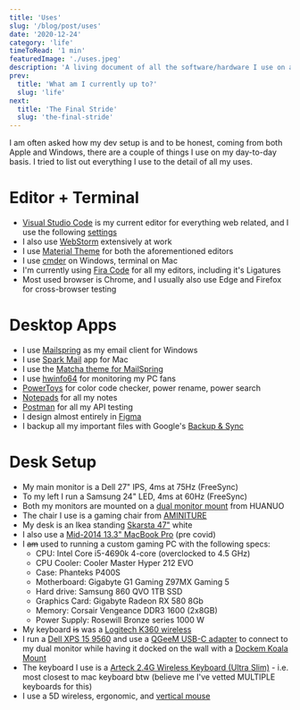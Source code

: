 ```yaml
---
title: 'Uses'
slug: '/blog/post/uses'
date: '2020-12-24'
category: 'life'
timeToRead: '1 min'
featuredImage: './uses.jpeg'
description: 'A living document of all the software/hardware I use on a daily basis for curious devs out there'
prev:
  title: 'What am I currently up to?'
  slug: 'life'
next:
  title: 'The Final Stride'
  slug: 'the-final-stride'
---
```


I am often asked how my dev setup is and to be honest, coming from both Apple and Windows, there are a couple of things I use on my day-to-day basis. I tried to list out everything I use to the detail of all my uses.

# Editor + Terminal

- [Visual Studio Code](https://code.visualstudio.com/) is my current editor for everything web related, and I use the following [settings](https://res.cloudinary.com/nayemalam/raw/upload/v1625242363/VSCode/settings.json)
- I also use [WebStorm](https://www.jetbrains.com/webstorm/) extensively at work
- I use [Material Theme](https://marketplace.visualstudio.com/items?itemName=Equinusocio.vsc-material-theme) for both the aforementioned editors
- I use [cmder](https://cmder.net/) on Windows, terminal on Mac
- I'm currently using [Fira Code](https://github.com/tonsky/FiraCode) for all my editors, including it's Ligatures
- Most used browser is Chrome, and I usually also use Edge and Firefox for cross-browser testing

# Desktop Apps

- I use [Mailspring](https://getmailspring.com/) as my email client for Windows
- I use [Spark Mail](https://sparkmailapp.com/) app for Mac
- I use the [Matcha theme for MailSpring](https://github.com/jakubzet/mailspring-matcha-theme)
- I use [hwinfo64](https://www.hwinfo.com/download/) for monitoring my PC fans
- [PowerToys](https://github.com/microsoft/PowerToys) for color code checker, power rename, power search
- [Notepads](https://www.microsoft.com/en-ca/p/notepads-app/9nhl4nsc67wm?activetab=pivot:overviewtab) for all my notes
- [Postman](https://www.postman.com/) for all my API testing
- I design almost entirely in [Figma](http://figma.com/)
- I backup all my important files with Google's [Backup & Sync](https://support.google.com/drive/answer/2374987?hl=en)

# Desk Setup

- My main monitor is a Dell 27" IPS, 4ms at 75Hz (FreeSync)
- To my left I run a Samsung 24" LED, 4ms at 60Hz (FreeSync)
- Both my monitors are mounted on a [dual monitor mount](https://www.amazon.ca/dp/B07JKWH97B/ref_=cm_ayg) from HUANUO
- The chair I use is a gaming chair from [AMINITURE](https://www.amazon.ca/AMINITURE-Computer-Adjustable-Recliner-Headrest/dp/B089GJJXCV)
- My desk is an Ikea standing [Skarsta 47"](https://www.ikea.com/ca/en/p/skarsta-desk-sit-stand-white-s59324818/) white
- I also use a [Mid-2014 13.3" MacBook Pro](https://support.apple.com/kb/sp703?locale=en_CA) (pre covid)
- I ~~am~~ used to running a custom gaming PC with the following specs:
  - CPU: Intel Core i5-4690k 4-core (overclocked to 4.5 GHz)
  - CPU Cooler: Cooler Master Hyper 212 EVO
  - Case: Phanteks P400S
  - Motherboard: Gigabyte G1 Gaming Z97MX Gaming 5
  - Hard drive: Samsung 860 QVO 1TB SSD
  - Graphics Card: Gigabyte Radeon RX 580 8Gb
  - Memory: Corsair Vengeance DDR3 1600 (2x8GB)
  - Power Supply: Rosewill Bronze series 1000 W
- My keyboard ~~is~~ was a [Logitech K360 wireless](https://www.logitech.com/en-ca/product/keyboard-k360?crid=27)
- I run a [Dell XPS 15 9560](https://www.dell.com/en-us/shop/cty/pdp/spd/xps-15-9560-laptop) and use a [QGeeM USB-C adapter](https://www.amazon.ca/gp/product/B0822M7ZP5/ref=ppx_yo_dt_b_asin_title_o02_s00?ie=UTF8&psc=1) to connect to my dual monitor while having it docked on the wall with a [Dockem Koala Mount](https://www.amazon.ca/gp/product/B08DHGMLMP/ref=ppx_yo_dt_b_asin_title_o06_s00?ie=UTF8&psc=1)
- The keyboard I use is a [Arteck 2.4G Wireless Keyboard (Ultra Slim)](https://www.amazon.ca/gp/product/B07D34L57F/ref=ppx_yo_dt_b_asin_title_o03_s00?ie=UTF8&psc=1) - i.e. most closest to mac keyboard btw (believe me I've vetted MULTIPLE keyboards for this)
- I use a 5D wireless, ergonomic, and [vertical mouse](https://www.amazon.ca/Wireless-Ergonomic-Vertical-Computer-Adjustable/dp/B074KKHT7F)
